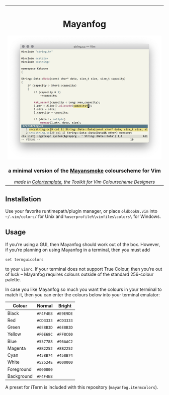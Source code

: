 <table><tbody align='center'>
<tr>
<td><h1>Mayanfog</h1>
<img src="https://raw.githubusercontent.com/arzg/resources/master/mayanfog-screenshot.png" />
<h3>a minimal version of the <a href="https://jeetblogs.org/post/mayansmoke/">Mayansmoke</a> colourscheme for Vim</h3>
<em>made in <a href="https://github.com/lifepillar/vim-colortemplate">Colortemplate</a>, the Toolkit for Vim Colourscheme Designers</em>
</td>
</tr>
</tbody></table>

## Installation

Use your favorite runtimepath/plugin manager, or place `oldbook8.vim` into
`~/.vim/colors/` for Unix and `%userprofile%\vimfiles\colors\` for Windows.

## Usage

If you’re using a GUI, then Mayanfog should work out of the box. However, if
you’re planning on using Mayanfog in a terminal, then you must add

    set termguicolors

to your `vimrc`. If your terminal does not support True Colour, then you’re out
of luck – Mayanfog requires colours outside of the standard 256-colour palette.

In case you like Mayanfog so much you want the colours in your terminal to match
it, then you can enter the colours below into your terminal emulator:

| Colour     | Normal    | Bright    |
| ---        | ---       | ---       |
| Black      | `#F4F4E8` | `#E9E9DE` |
| Red        | `#CD3333` | `#CD3333` |
| Green      | `#6E8B3D` | `#6E8B3D` |
| Yellow     | `#F0E68C` | `#FF8C00` |
| Blue       | `#557788` | `#96AAC2` |
| Magenta    | `#8B2252` | `#8B2252` |
| Cyan       | `#458B74` | `#458B74` |
| White      | `#52524E` | `#000000` |
| Foreground | `#000000` |           |
| Background | `#F4F4E8` |           |

A preset for iTerm is included with this repository (`mayanfog.itermcolors`).
